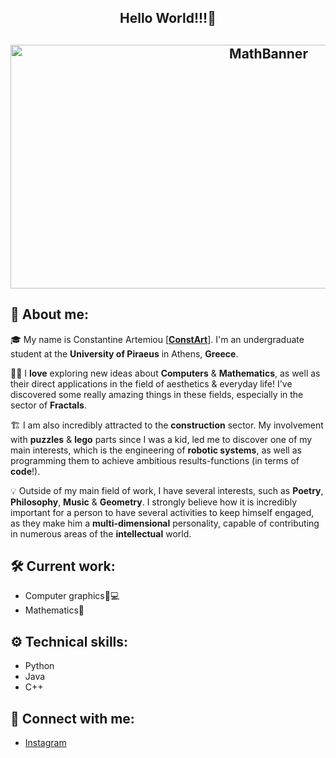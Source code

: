 <h2 align = "center">Hello World!!!👋<h2> 

<p align = "center">
<img width = "810" height = "390" src="https://github.com/3ConstArt3/3ConstArt3/assets/114258174/5308df77-f55d-4f9b-8167-ce69515e2f82" alt="MathBanner">
</p>

## 📝 About me:

🎓 My name is Constantine Artemiou [**<a href = "">ConstArt<a>**]. I'm an undergraduate student at the **University of Piraeus** in Athens, **Greece**.

🧑‍💻 I **love** exploring new ideas about **Computers** & **Mathematics**, as well as their direct applications in the field of aesthetics & everyday life! I've discovered some really amazing things in these fields, especially in the sector of **Fractals**.

🏗️ I am also incredibly attracted to the **construction** sector. My involvement with **puzzles** & **lego** parts since I was a kid, led me to discover one of my main interests, which is the engineering of **robotic systems**, as well as programming them to achieve ambitious results-functions (in terms of **code**!).

💡 Outside of my main field of work, I have several interests, such as **Poetry**, **Philosophy**, **Music** & **Geometry**. I strongly believe how it is incredibly important for a person to have several activities to keep himself engaged, as they make him a **multi-dimensional** personality, capable of contributing in numerous areas of the **intellectual** world.

## 🛠️ Current work:
- Computer graphics🎨💻
- Mathematics🔢

## ⚙️ Technical skills:
- Python
- Java
- C++

## 🤝 Connect with me:
- <a href = "https://www.instagram.com/const_art_sc/" alt = "const_art_sc | Instagram" target = "_blank"> Instagram <a>